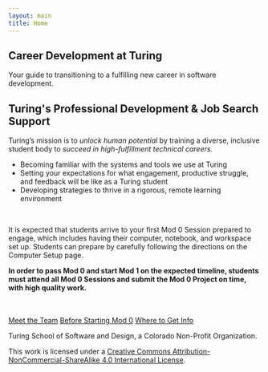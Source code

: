 ```yaml
---
layout: main
title: Home
---
```


<section class="splash">
  <div class="splash-text">
    <h1>Career Development at Turing</h1>
    <p>Your guide to transitioning to a fulfilling new career in software development.</p>
  </div>
</section>
<section class="tri-color-border">
  <div class="s-bg-yellow-500"></div>
  <div class="s-bg-red-500"></div>
  <div class="s-bg-cyan-400"></div>
</section>

<section class="main-content">
  <h2>Turing's Professional Development & Job Search Support</h2>
  <p>Turing’s mission is to <em>unlock human potential</em> by training a diverse, inclusive student body to <em>succeed in high-fulfillment technical careers.</em></p>
  <ul>
    <li>Becoming familiar with the systems and tools we use at Turing</li>
    <li>Setting your expectations for what engagement, productive struggle, and feedback will be like as a Turing student</li>
    <li>Developing strategies to thrive in a rigorous, remote learning environment</li>
  </ul>
  <br>
  <p>It is expected that students arrive to your first Mod 0 Session prepared to engage, which includes having their computer, notebook, and workspace set up. Students can prepare by carefully following the directions on the Computer Setup page.</p>
  <p><strong>In order to pass Mod 0 and start Mod 1 on the expected timeline, students must attend all Mod 0 Sessions and submit the Mod 0 Project on time, with high quality work.</strong></p>
  <br>
  <br>
  <a class="s-button" href="/team">Meet the Team</a>
  <a class="s-button" href="/before-mod-0">Before Starting Mod 0</a>
  <a class="s-button" href="/info">Where to Get Info</a>
</section>

<footer class="s-footer">
 <div class="s-footer-content">
   <p class="s-text-white">Turing School of Software and Design, a Colorado Non-Profit Organization.</p>
   <p>This work is licensed under a <a href="https://creativecommons.org/licenses/by-nc-sa/4.0/">Creative Commons Attribution-NonCommercial-ShareAlike 4.0 International License</a>.</p>
 </div>
</footer>
